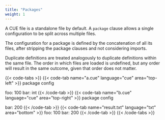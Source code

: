 ```yaml
---
title: "Packages"
weight: 1
---
```


A CUE file is a standalone file by default.
A `package` clause allows a single configuration to be split across multiple
files.

The configuration for a package is defined by the concatenation of all its
files, after stripping the package clauses and not considering imports.

Duplicate definitions are treated analogously to duplicate definitions within
the same file.
The order in which files are loaded is undefined, but any order will result
in the same outcome, given that order does not matter.

{{< code-tabs >}}
{{< code-tab name="a.cue" language="cue"  area="top-left" >}}
package config

foo: 100
bar: int
{{< /code-tab >}}
{{< code-tab name="b.cue" language="cue"  area="top-right" >}}
package config

bar: 200
{{< /code-tab >}}
{{< code-tab name="result.txt" language="txt"  area="bottom" >}}
foo: 100
bar: 200
{{< /code-tab >}}
{{< /code-tabs >}}
